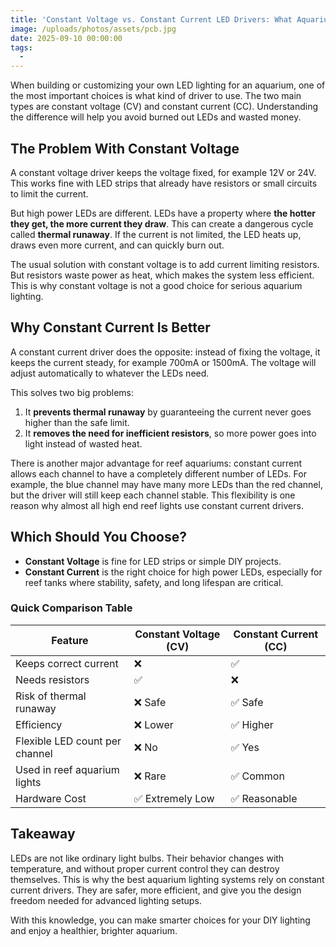 ```yaml
---
title: 'Constant Voltage vs. Constant Current LED Drivers: What Aquarium DIYers Should Know'
image: /uploads/photos/assets/pcb.jpg
date: 2025-09-10 00:00:00
tags:
  -
---
```


When building or customizing your own LED lighting for an aquarium, one of the most important choices is what kind of driver to use. The two main types are constant voltage (CV) and constant current (CC). Understanding the difference will help you avoid burned out LEDs and wasted money.

## The Problem With Constant Voltage

A constant voltage driver keeps the voltage fixed, for example 12V or 24V. This works fine with LED strips that already have resistors or small circuits to limit the current.

But high power LEDs are different. LEDs have a property where **the hotter they get, the more current they draw**. This can create a dangerous cycle called **thermal runaway**. If the current is not limited, the LED heats up, draws even more current, and can quickly burn out.

The usual solution with constant voltage is to add current limiting resistors. But resistors waste power as heat, which makes the system less efficient. This is why constant voltage is not a good choice for serious aquarium lighting.

## Why Constant Current Is Better

A constant current driver does the opposite: instead of fixing the voltage, it keeps the current steady, for example 700mA or 1500mA. The voltage will adjust automatically to whatever the LEDs need.

This solves two big problems:
1. It **prevents thermal runaway** by guaranteeing the current never goes higher than the safe limit.
2. It **removes the need for inefficient resistors**, so more power goes into light instead of wasted heat.

There is another major advantage for reef aquariums: constant current allows each channel to have a completely different number of LEDs. For example, the blue channel may have many more LEDs than the red channel, but the driver will still keep each channel stable. This flexibility is one reason why almost all high end reef lights use constant current drivers.

## Which Should You Choose?

- **Constant Voltage** is fine for LED strips or simple DIY projects.
- **Constant Current** is the right choice for high power LEDs, especially for reef tanks where stability, safety, and long lifespan are critical.

### Quick Comparison Table

| Feature                  | Constant Voltage (CV) | Constant Current (CC) |
|---------------------------|-----------------------|-----------------------|
| Keeps correct current     | ❌                   | ✅                   |
| Needs resistors           | ✅                   | ❌                   |
| Risk of thermal runaway   | ❌ Safe              | ✅ Safe              |
| Efficiency                | ❌ Lower             | ✅ Higher            |
| Flexible LED count per channel | ❌ No           | ✅ Yes               |
| Used in reef aquarium lights | ❌ Rare           | ✅ Common            |
| Hardware Cost             | ✅ Extremely Low     | ✅ Reasonable         |

## Takeaway

LEDs are not like ordinary light bulbs. Their behavior changes with temperature, and without proper current control they can destroy themselves. This is why the best aquarium lighting systems rely on constant current drivers. They are safer, more efficient, and give you the design freedom needed for advanced lighting setups.

With this knowledge, you can make smarter choices for your DIY lighting and enjoy a healthier, brighter aquarium.
